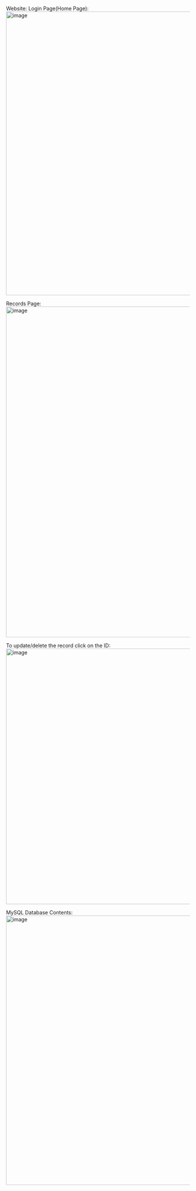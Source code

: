 Website:
Login Page(Home Page):
<img width="775" alt="image" src="https://github.com/user-attachments/assets/66639923-4f81-42df-b4f1-180b9c784e62" />

Records Page:
<img width="903" alt="image" src="https://github.com/user-attachments/assets/211c2fb8-34cf-4c9e-ac44-e12a925a1042" />

To update/delete the record click on the ID:
<img width="698" alt="image" src="https://github.com/user-attachments/assets/b3c31a25-3366-425e-b026-fcd6a4eca896" />

MySQL Database Contents:
<img width="736" alt="image" src="https://github.com/user-attachments/assets/4c254c62-4c63-4670-b05f-eb347ae7c03b" />
